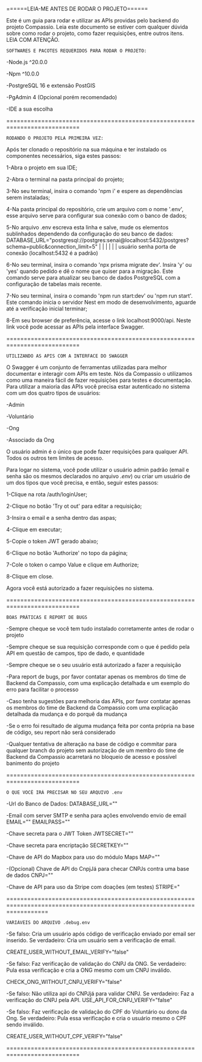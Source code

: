 ======LEIA-ME ANTES DE RODAR O PROJETO======

Este é um guia para rodar e utilizar as APIs providas pelo backend do projeto Compassio. Leia este documento se estiver com qualquer dúvida sobre como rodar o projeto, como fazer requisições, entre outros itens. LEIA COM ATENÇÃO.

    SOFTWARES E PACOTES REQUERIDOS PARA RODAR O PROJETO:

-Node.js ^20.0.0

-Npm ^10.0.0

-PostgreSQL 16 e extensão PostGIS

-PgAdmin 4 (Opcional porém recomendado)

-IDE a sua escolha

===========================================================================

    RODANDO O PROJETO PELA PRIMEIRA VEZ:

Após ter clonado o repositório na sua máquina e ter instalado os componentes necessários, siga estes passos:

1-Abra o projeto em sua IDE;

2-Abra o terminal na pasta principal do projeto;

3-No seu terminal, insira o comando 'npm i' e espere as dependências serem instaladas;

4-Na pasta principal do repositório, crie um arquivo com o nome '.env', esse arquivo serve para configurar sua conexão com o banco de dados;

5-No arquivo .env escreva esta linha e salve, mude os elementos sublinhados dependendo da configuração do seu banco de dados: DATABASE_URL="postgresql://postgres:senai@localhost:5432/postgres?schema=public&connection_limit=5" | | | | | | usuário senha porta de conexão (localhost:5432 é a padrão)

6-No seu terminal, insira o comando 'npx prisma migrate dev'. Insira 'y' ou 'yes' quando pedido e dê o nome que quiser para a migração. Este comando serve para atualizar seu banco de dados PostgreSQL com a configuração de tabelas mais recente.

7-No seu terminal, insira o comando 'npm run start:dev' ou 'npm run start'. Este comando inicia o servidor Nest em modo de desenvolvimento, aguarde até a verificação inicial terminar;

8-Em seu browser de preferência, acesse o link localhost:9000/api. Neste link você pode acessar as APIs pela interface Swagger.

===========================================================================

    UTILIZANDO AS APIS COM A INTERFACE DO SWAGGER

O Swagger é um conjunto de ferramentas utilizadas para melhor documentar e interagir com APIs em teste. Nós da Compassio o utilizamos como uma maneira fácil de fazer requisições para testes e documentação. Para utilizar a maioria das APIs você precisa estar autenticado no sistema com um dos quatro tipos de usuários:

-Admin

-Voluntário

-Ong

-Associado da Ong

O usuário admin é o único que pode fazer requisições para qualquer API. Todos os outros tem limites de acesso.

Para logar no sistema, você pode utilizar o usuário admin padrão (email e senha são os mesmos declarados no arquivo *.env*) ou criar um usuário de um dos tipos que você precisa, e então, seguir estes passos:

1-Clique na rota /auth/loginUser;

2-Clique no botão 'Try ot out' para editar a requisição;

3-Insira o email e a senha dentro das aspas;

4-Clique em executar;

5-Copie o token JWT gerado abaixo;

6-Clique no botão 'Authorize' no topo da página;

7-Cole o token o campo Value e clique em Authorize;

8-Clique em close.

Agora você está autorizado a fazer requisições no sistema.

===========================================================================

    BOAS PRÁTICAS E REPORT DE BUGS

-Sempre cheque se você tem tudo instalado corretamente antes de rodar o projeto

-Sempre cheque se sua requisição corresponde com o que é pedido pela API em questão de campos, tipo de dado, e quantidade

-Sempre cheque se o seu usuário está autorizado a fazer a requisição

-Para report de bugs, por favor contatar apenas os membros do time de Backend da Compassio, com uma explicação detalhada e um exemplo do erro para facilitar o processo

-Caso tenha sugestões para melhoria das APIs, por favor contatar apenas os membros do time de Backend da Compassio com uma explicação detalhada da mudança e do porquê da mudança

-Se o erro foi resultado de alguma mudança feita por conta própria na base de código, seu report não será considerado

-Qualquer tentativa de alteração na base de código e commitar para qualquer branch do projeto sem autorização de um membro do time de Backend da Compassio acarretará no bloqueio de acesso e possível banimento do projeto

===========================================================================

    O QUE VOCÊ IRÁ PRECISAR NO SEU ARQUIVO .env

-Url do Banco de Dados:
DATABASE_URL=""

-Email com server SMTP e senha para ações envolvendo envio de email
EMAIL=""
EMAILPASS=""

-Chave secreta para o JWT Token
JWTSECRET=""

-Chave secreta para encriptação
SECRETKEY=""

-Chave de API do Mapbox para uso do módulo Maps
MAP=""

-(Opcional) Chave de API do CnpjJá para checar CNPJs contra uma base de dados
CNPJ=""

-Chave de API para uso da Stripe com doações (em testes)
STRIPE="

========================================================================================================================

    VARIÁVEIS DO ARQUIVO .debug.env

-Se falso: Cria um usuário após código de verificação enviado por email ser inserido. Se verdadeiro: Cria um usuário sem
a verificação de email.

CREATE_USER_WITHOUT_EMAIL_VERIFY="false"

-Se falso: Faz verificação de validação do CNPJ da ONG. Se verdadeiro: Pula essa verificação e cria a ONG mesmo com um
CNPJ inválido.

CHECK_ONG_WITHOUT_CNPJ_VERIFY="false"

-Se falso: Não utiliza api do CNPJjá para validar CNPJ. Se verdadeiro: Faz a verificação do CNPJ pela API.
USE_API_FOR_CNPJ_VERIFY="false"

-Se falso: Faz verificação de validação do CPF do Voluntário ou dono da Ong. Se verdadeiro: Pula essa verificação e cria
o usuário mesmo o CPF sendo inválido.

CREATE_USER_WITHOUT_CPF_VERIFY="false"

===========================================================================
